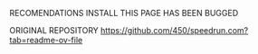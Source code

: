 RECOMENDATIONS INSTALL THIS
PAGE HAS BEEN BUGGED

ORIGINAL REPOSITORY https://github.com/450/speedrun.com?tab=readme-ov-file
